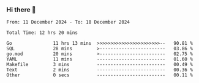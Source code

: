 ### Hi there 👋

<!--
**zhumeme/zhumeme** is a ✨ _special_ ✨ repository because its `README.md` (this file) appears on your GitHub profile.

Here are some ideas to get you started:

- 🔭 I’m currently working on ...
- 🌱 I’m currently learning ...
- 👯 I’m looking to collaborate on ...
- 🤔 I’m looking for help with ...
- 💬 Ask me about ...
- 📫 How to reach me: ...
- 😄 Pronouns: ...
- ⚡ Fun fact: ...
-->

<!--START_SECTION:waka-->

```all_time
From: 11 December 2024 - To: 18 December 2024

Total Time: 12 hrs 20 mins

Go               11 hrs 13 mins  >>>>>>>>>>>>>>>>>>>>>>>--   90.81 %
SQL              28 mins         >------------------------   03.86 %
go.mod           20 mins         >------------------------   02.75 %
YAML             11 mins         -------------------------   01.60 %
Makefile         3 mins          -------------------------   00.49 %
Text             2 mins          -------------------------   00.36 %
Other            0 secs          -------------------------   00.11 %
```

<!--END_SECTION:waka-->
